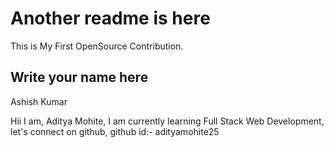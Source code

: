 # Another readme is here

This is My First OpenSource Contribution.

## Write your name here

Ashish Kumar

Hii I am, Aditya Mohite, I am currently learning Full Stack Web Development, let's connect on github, github id:- adityamohite25
